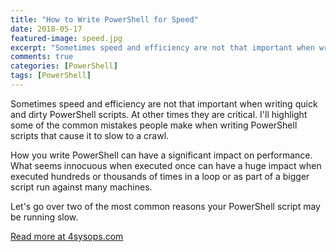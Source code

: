 ```yaml
---
title: "How to Write PowerShell for Speed"
date: 2018-05-17
featured-image: speed.jpg
excerpt: "Sometimes speed and efficiency are not that important when writing quick and dirty PowerShell scripts. At other times they are critical. I'll highlight some of the common mistakes people make when writing PowerShell scripts that cause it to slow to a crawl."
comments: true
categories: [PowerShell]
tags: [PowerShell]
---
```


Sometimes speed and efficiency are not that important when writing quick and dirty PowerShell scripts. At other times they are critical. I'll highlight some of the common mistakes people make when writing PowerShell scripts that cause it to slow to a crawl.

How you write PowerShell can have a significant impact on performance. What seems innocuous when executed once can have a huge impact when executed hundreds or thousands of times in a loop or as part of a bigger script run against many machines.

Let's go over two of the most common reasons your PowerShell script may be running slow.

[Read more at 4sysops.com](https://4sysops.com/archives/how-to-write-powershell-for-speed/)
